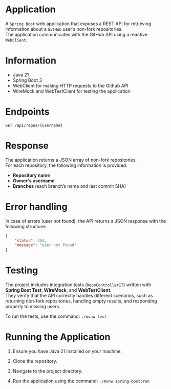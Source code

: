 # Application
A `Spring Boot` web application that exposes a REST API for retrieving information about a `GitHub` user’s non-fork repositories.  
The application communicates with the GitHub API using a reactive `WebClient`.

# Information

- Java 21
- Spring Boot 3
- WebClient for making HTTP requests to the Github API
- WireMock and WebTestClient for testing the application

# Endpoints
`GET /api/repos/{username}`

# Response
The application returns a JSON array of non-fork repositories.  
For each repository, the following information is provided:

- **Repository name**
- **Owner's username**
- **Branches** (each branch’s name and last commit SHA)

# Error handling

In case of errors (user not found), the API returns a JSON response with the following structure:

```json
{
    "status": 404,
    "message": "User not found"
}
```
# Testing
The project includes integration tests (`RepoControllerIT`) written with **Spring Boot Test**, **WireMock**, and **WebTestClient**.  
They verify that the API correctly handles different scenarios, such as returning non-fork repositories, handling empty results, and responding properly to missing users.

To run the tests, use the command: `./mvnw test`

# Running the Application

1. Ensure you have Java 21 installed on your machine.

2. Clone the repository.

3. Navigate to the project directory.

4. Run the application using the command: `./mvnw spring-boot:run`


